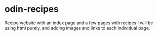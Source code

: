 # odin-recipes
Recipe website with an index page and a few pages with recipes
I will be using html purely, and adding images and links to each individual page.